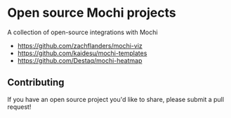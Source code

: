 # Open source Mochi projects
A collection of open-source integrations with Mochi

- https://github.com/zachflanders/mochi-viz
- https://github.com/kaidesu/mochi-templates
- https://github.com/Destaq/mochi-heatmap

## Contributing
If you have an open source project you'd like to share, please submit a pull request!
